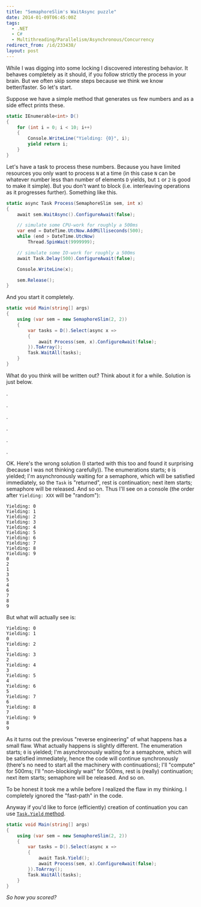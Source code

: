 ```yaml
---
title: "SemaphoreSlim's WaitAsync puzzle"
date: 2014-01-09T06:45:00Z
tags:
  - .NET
  - C#
  - Multithreading/Parallelism/Asynchronous/Concurrency
redirect_from: /id/233438/
layout: post
---
```

While I was digging into some locking I discovered interesting behavior. It behaves completely as it should, if you follow strictly the process in your brain. But we often skip some steps because we think we know better/faster. So let's start.

<!-- excerpt -->

Suppose we have a simple method that generates us few numbers and as a side effect prints these.

```csharp
static IEnumerable<int> D()
{
	for (int i = 0; i < 10; i++)
	{
		Console.WriteLine("Yielding: {0}", i);
		yield return i;
	}
}
```

Let's have a task to process these numbers. Because you have limited resources you only want to process `N` at a time (in this case `N` can be whatever number less than number of elements `D` yields, but `1` or `2` is good to make it simple). But you don't want to block (i.e. interleaving operations as it progresses further). Something like this.

```csharp
static async Task Process(SemaphoreSlim sem, int x)
{
	await sem.WaitAsync().ConfigureAwait(false);

	// simulate some CPU-work for roughly a 500ms
	var end = DateTime.UtcNow.AddMilliseconds(500);
	while (end > DateTime.UtcNow)
		Thread.SpinWait(9999999);

	// simulate some IO-work for roughly a 500ms
	await Task.Delay(500).ConfigureAwait(false);

	Console.WriteLine(x);

	sem.Release();
}
```

And you start it completely.

```csharp
static void Main(string[] args)
{
	using (var sem = new SemaphoreSlim(2, 2))
	{
		var tasks = D().Select(async x =>
		{
			await Process(sem, x).ConfigureAwait(false);
		}).ToArray();
		Task.WaitAll(tasks);
	}
}
```

What do you think will be written out? Think about it for a while. Solution is just below.

.

.

.

.

.

.

OK. Here's the wrong solution (I started with this too and found it surprising (because I was not thinking carefully)). The enumerations starts; `0` is yielded; I'm asynchronously waiting for a semaphore, which will be satisfied immediately, so the `Task` is "returned", rest is continuation; next item starts; semaphore will be released. And so on. Thus I'll see on a console (the order after `Yielding: XXX` will be "random"):

```text
Yielding: 0
Yielding: 1
Yielding: 2
Yielding: 3
Yielding: 4
Yielding: 5
Yielding: 6
Yielding: 7
Yielding: 8
Yielding: 9
0
2
1
3
5
4
6
7
8
9
```

But what will actually see is:

```text
Yielding: 0
Yielding: 1
0
Yielding: 2
1
Yielding: 3
2
Yielding: 4
3
Yielding: 5
4
Yielding: 6
5
Yielding: 7
6
Yielding: 8
7
Yielding: 9
8
9
```

As it turns out the previous "reverse engineering" of what happens has a small flaw. What actually happens is slightly different. The enumeration starts; `0` is yielded; I'm asynchronously waiting for a semaphore, which will be satisfied immediately, hence the code will continue synchronously (there's no need to start all the machinery with continuations); I'll "compute" for 500ms; I'll "non-blockingly wait" for 500ms, rest is (really) continuation; next item starts; semaphore will be released. And so on.

To be honest it took me a while before I realized the flaw in my thinking. I completely ignored the "fast-path" in the code.

Anyway if you'd like to force (efficiently) creation of continuation you can use [`Task.Yield` method][1].

```csharp
static void Main(string[] args)
{
	using (var sem = new SemaphoreSlim(2, 2))
	{
		var tasks = D().Select(async x =>
		{
			await Task.Yield();
			await Process(sem, x).ConfigureAwait(false);
		}).ToArray();
		Task.WaitAll(tasks);
	}
}
```

_So how you scored?_

[1]: http://msdn.microsoft.com/en-us/library/system.threading.tasks.task.yield(v=vs.110).aspx
